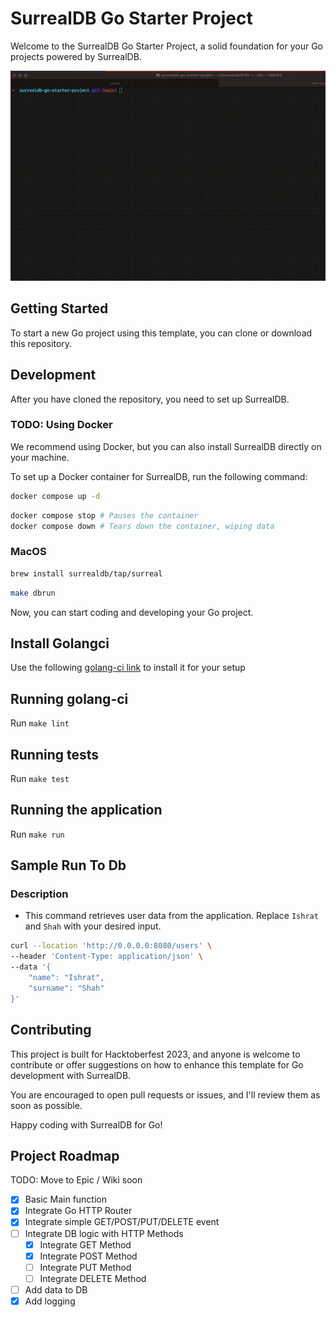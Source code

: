 # SurrealDB Go Starter Project
Welcome to the SurrealDB Go Starter Project, a solid foundation for your Go projects powered by SurrealDB.

![SurrealDB Starter GIF](assets/go-starter-project.gif)

## Getting Started
To start a new Go project using this template, you can clone or download this repository.

## Development
After you have cloned the repository, you need to set up SurrealDB. 

### TODO: Using Docker
We recommend using Docker, but you can also install SurrealDB directly on your machine.

To set up a Docker container for SurrealDB, run the following command:

```bash
docker compose up -d
```

```bash
docker compose stop # Pauses the container
docker compose down # Tears down the container, wiping data
```


### MacOS

```zsh
brew install surrealdb/tap/surreal
```

```zsh
make dbrun
```

Now, you can start coding and developing your Go project.

## Install Golangci 

Use the following [golang-ci link](https://golangci-lint.run/usage/install/) to install it for your setup

## Running golang-ci

Run `make lint`

## Running tests

Run `make test`

## Running the application

Run `make run`

## Sample Run To Db

### Description
- This command retrieves user data from the application. Replace `Ishrat` and `Shah` with your desired input.

```bash
curl --location 'http://0.0.0.0:8080/users' \
--header 'Content-Type: application/json' \
--data '{
    "name": "Ishrat",
    "surname": "Shah"
}'
```

## Contributing
This project is built for Hacktoberfest 2023, and anyone is welcome to contribute or offer suggestions on how to enhance this template for Go development with SurrealDB.

You are encouraged to open pull requests or issues, and I'll review them as soon as possible.  

Happy coding with SurrealDB for Go!

## Project Roadmap

TODO: Move to Epic / Wiki soon

- [x] Basic Main function
- [x] Integrate Go HTTP Router
- [x] Integrate simple GET/POST/PUT/DELETE event
- [ ] Integrate DB logic with HTTP Methods
    - [x] Integrate GET Method
    - [x] Integrate POST Method
    - [ ] Integrate PUT Method
    - [ ] Integrate DELETE Method
- [ ] Add data to DB
- [x] Add logging 